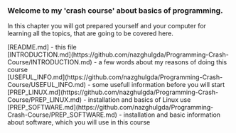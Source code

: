<h3>Welcome to my 'crash course' about basics of programming.</h3>

<p>In this chapter you will got prepared yourself and your computer for 
learning all the topics, that are going to be covered here.</p>


<p>
[README.md] - this file<br>
[INTRODUCTION.md](https://github.com/nazghulgda/Programming-Crash-Course/INTRODUCTION.md) - a few words about my reasons of doing this course<br>
[USEFUL_INFO.md](https://github.com/nazghulgda/Programming-Crash-Course/USEFUL_INFO.md) - some usefull information before you will start<br>
[PREP_LINUX.md](https://github.com/nazghulgda/Programming-Crash-Course/PREP_LINUX.md) - installation and basics of Linux use<br>
[PREP_SOFTWARE.md](https://github.com/nazghulgda/Programming-Crash-Course/PREP_SOFTWARE.md) - installation and basic information about software, which you will use in this course</p>